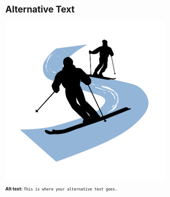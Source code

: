 # Alternative Text

![This is where your alternative text description goes.](S.jpg)

**Alt text:** `This is where your alternative text goes.`

